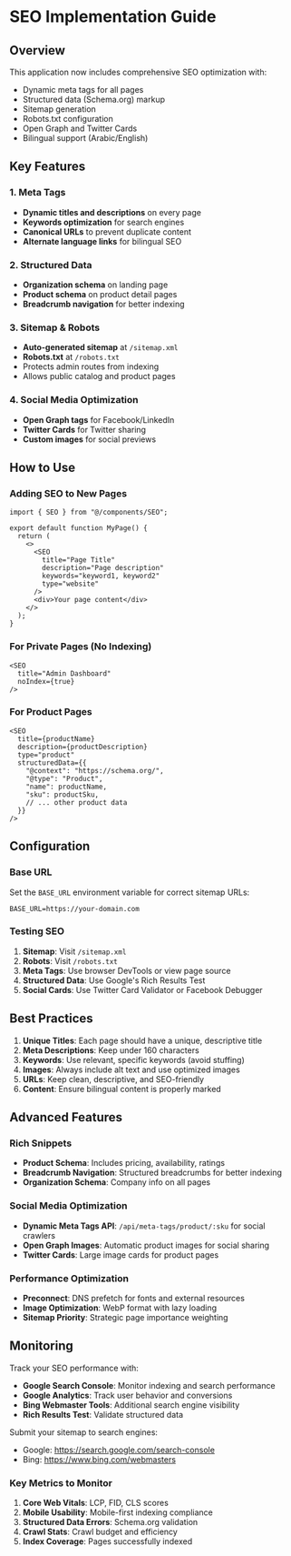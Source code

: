 
# SEO Implementation Guide

## Overview
This application now includes comprehensive SEO optimization with:
- Dynamic meta tags for all pages
- Structured data (Schema.org) markup
- Sitemap generation
- Robots.txt configuration
- Open Graph and Twitter Cards
- Bilingual support (Arabic/English)

## Key Features

### 1. Meta Tags
- **Dynamic titles and descriptions** on every page
- **Keywords optimization** for search engines
- **Canonical URLs** to prevent duplicate content
- **Alternate language links** for bilingual SEO

### 2. Structured Data
- **Organization schema** on landing page
- **Product schema** on product detail pages
- **Breadcrumb navigation** for better indexing

### 3. Sitemap & Robots
- **Auto-generated sitemap** at `/sitemap.xml`
- **Robots.txt** at `/robots.txt`
- Protects admin routes from indexing
- Allows public catalog and product pages

### 4. Social Media Optimization
- **Open Graph tags** for Facebook/LinkedIn
- **Twitter Cards** for Twitter sharing
- **Custom images** for social previews

## How to Use

### Adding SEO to New Pages
```tsx
import { SEO } from "@/components/SEO";

export default function MyPage() {
  return (
    <>
      <SEO
        title="Page Title"
        description="Page description"
        keywords="keyword1, keyword2"
        type="website"
      />
      <div>Your page content</div>
    </>
  );
}
```

### For Private Pages (No Indexing)
```tsx
<SEO
  title="Admin Dashboard"
  noIndex={true}
/>
```

### For Product Pages
```tsx
<SEO
  title={productName}
  description={productDescription}
  type="product"
  structuredData={{
    "@context": "https://schema.org/",
    "@type": "Product",
    "name": productName,
    "sku": productSku,
    // ... other product data
  }}
/>
```

## Configuration

### Base URL
Set the `BASE_URL` environment variable for correct sitemap URLs:
```
BASE_URL=https://your-domain.com
```

### Testing SEO

1. **Sitemap**: Visit `/sitemap.xml`
2. **Robots**: Visit `/robots.txt`
3. **Meta Tags**: Use browser DevTools or view page source
4. **Structured Data**: Use Google's Rich Results Test
5. **Social Cards**: Use Twitter Card Validator or Facebook Debugger

## Best Practices

1. **Unique Titles**: Each page should have a unique, descriptive title
2. **Meta Descriptions**: Keep under 160 characters
3. **Keywords**: Use relevant, specific keywords (avoid stuffing)
4. **Images**: Always include alt text and use optimized images
5. **URLs**: Keep clean, descriptive, and SEO-friendly
6. **Content**: Ensure bilingual content is properly marked

## Advanced Features

### Rich Snippets
- **Product Schema**: Includes pricing, availability, ratings
- **Breadcrumb Navigation**: Structured breadcrumbs for better indexing
- **Organization Schema**: Company info on all pages

### Social Media Optimization
- **Dynamic Meta Tags API**: `/api/meta-tags/product/:sku` for social crawlers
- **Open Graph Images**: Automatic product images for social sharing
- **Twitter Cards**: Large image cards for product pages

### Performance Optimization
- **Preconnect**: DNS prefetch for fonts and external resources
- **Image Optimization**: WebP format with lazy loading
- **Sitemap Priority**: Strategic page importance weighting

## Monitoring

Track your SEO performance with:
- **Google Search Console**: Monitor indexing and search performance
- **Google Analytics**: Track user behavior and conversions
- **Bing Webmaster Tools**: Additional search engine visibility
- **Rich Results Test**: Validate structured data

Submit your sitemap to search engines:
- Google: https://search.google.com/search-console
- Bing: https://www.bing.com/webmasters

### Key Metrics to Monitor
1. **Core Web Vitals**: LCP, FID, CLS scores
2. **Mobile Usability**: Mobile-first indexing compliance
3. **Structured Data Errors**: Schema.org validation
4. **Crawl Stats**: Crawl budget and efficiency
5. **Index Coverage**: Pages successfully indexed
